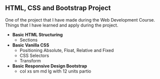 ## HTML, CSS and Bootstrap Project
One of the project that I have made during the Web Development Course.
Things that I have learned and apply during the project.
* **Basic HTML Structuring**
  - Sections
* **Basic Vanilla CSS**
  - Positioning Absolute, Float, Relative and Fixed
  - CSS Selectors
  - Transform
* **Basic Responsive Design Bootstrap**
  - col xs sm md lg with 12 units partio
